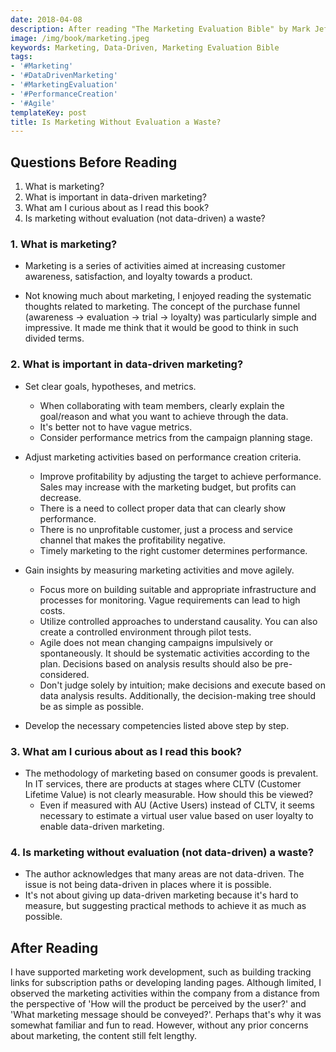 ```yaml
---
date: 2018-04-08
description: After reading "The Marketing Evaluation Bible" by Mark Jeffery
image: /img/book/marketing.jpeg
keywords: Marketing, Data-Driven, Marketing Evaluation Bible
tags:
- '#Marketing'
- '#DataDrivenMarketing'
- '#MarketingEvaluation'
- '#PerformanceCreation'
- '#Agile'
templateKey: post
title: Is Marketing Without Evaluation a Waste?
---
```


## Questions Before Reading

1. What is marketing?
2. What is important in data-driven marketing?
3. What am I curious about as I read this book?
4. Is marketing without evaluation (not data-driven) a waste?

### 1. What is marketing?

- Marketing is a series of activities aimed at increasing customer awareness, satisfaction, and loyalty towards a product.

- Not knowing much about marketing, I enjoyed reading the systematic thoughts related to marketing. The concept of the purchase funnel (awareness -> evaluation -> trial -> loyalty) was particularly simple and impressive. It made me think that it would be good to think in such divided terms.

### 2. What is important in data-driven marketing?

- Set clear goals, hypotheses, and metrics.
  
    - When collaborating with team members, clearly explain the goal/reason and what you want to achieve through the data.
    - It's better not to have vague metrics.
    - Consider performance metrics from the campaign planning stage.
- Adjust marketing activities based on performance creation criteria.
    - Improve profitability by adjusting the target to achieve performance. Sales may increase with the marketing budget, but profits can decrease.
    - There is a need to collect proper data that can clearly show performance.
    - There is no unprofitable customer, just a process and service channel that makes the profitability negative.
    - Timely marketing to the right customer determines performance.
- Gain insights by measuring marketing activities and move agilely.
    - Focus more on building suitable and appropriate infrastructure and processes for monitoring. Vague requirements can lead to high costs.
    - Utilize controlled approaches to understand causality. You can also create a controlled environment through pilot tests.
    - Agile does not mean changing campaigns impulsively or spontaneously. It should be systematic activities according to the plan. Decisions based on analysis results should also be pre-considered.
    - Don't judge solely by intuition; make decisions and execute based on data analysis results. Additionally, the decision-making tree should be as simple as possible.
- Develop the necessary competencies listed above step by step.

### 3. What am I curious about as I read this book?

- The methodology of marketing based on consumer goods is prevalent. In IT services, there are products at stages where CLTV (Customer Lifetime Value) is not clearly measurable. How should this be viewed?
    - Even if measured with AU (Active Users) instead of CLTV, it seems necessary to estimate a virtual user value based on user loyalty to enable data-driven marketing.

### 4. Is marketing without evaluation (not data-driven) a waste?

- The author acknowledges that many areas are not data-driven. The issue is not being data-driven in places where it is possible.
- It's not about giving up data-driven marketing because it's hard to measure, but suggesting practical methods to achieve it as much as possible.

## After Reading

I have supported marketing work development, such as building tracking links for subscription paths or developing landing pages. Although limited, I observed the marketing activities within the company from a distance from the perspective of 'How will the product be perceived by the user?' and 'What marketing message should be conveyed?'. Perhaps that's why it was somewhat familiar and fun to read. However, without any prior concerns about marketing, the content still felt lengthy.